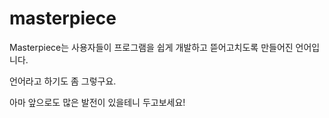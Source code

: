 masterpiece
===========

Masterpiece는 사용자들이 프로그램을 쉽게 개발하고 뜯어고치도록 만들어진 언어입니다.

언어라고 하기도 좀 그렇구요.

아마 앞으로도 많은 발전이 있을테니 두고보세요!
